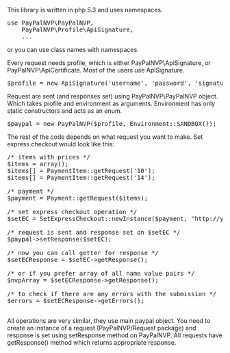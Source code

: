 This library is written in php 5.3 and uses namespaces.

<pre>
use PayPalNVP\PayPalNVP,
    PayPalNVP\Profile\ApiSignature,
    ...
</pre>

or you can use class names with namespaces.

Every request needs profile, which is either PayPalNVP\ApiSignature, or PayPalNVP\ApiCertificate. Most of the users use ApiSignature.

<pre>
$profile = new ApiSignature('username', 'password', 'signature');
</pre>

Request are sent (and responses set) using PayPalNVP\PayPalNVP object. Which takes profile and environment as arguments. Environment has only static constructors and acts as an enum.

<pre>
$paypal = new PayPalNVP($profile, Environment::SANDBOX());
</pre>

The rest of the code depends on what request you want to make. Set express checkout would look like this:

<pre>
/* items with prices */
$items = array();
$items[] = PaymentItem::getRequest('10');
$items[] = PaymentItem::getRequest('14');

/* payment */
$payment = Payment::getRequest($items);

/* set express checkout operation */
$setEC = SetExpressCheckout::newInstance($payment, "http://your_success_url", "http://your_cancel_url");

/* request is sent and response set on $setEC */
$paypal->setResponse($setEC);

/* now you can call getter for response */
$setECResponse = $setEC->getResponse();

/* or if you prefer array of all name value pairs */
$nvpArray = $setECResponse->getResponse();

/* to check if there are any errors with the submission */
$errors = $setECResponse->getErrors();

</pre>

All operations are very similar, they use main paypal object. You need to create an instance of a request (PayPalNVP/Request package) and response is set using setResponse method on PayPalNVP. All requests have getResponse() method which returns appropriate response.